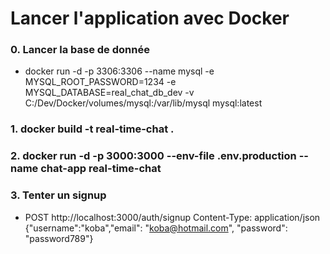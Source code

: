 # Lancer l'application avec Docker

### 0. Lancer la base  de donnée ###

- docker run -d -p 3306:3306 --name mysql -e MYSQL_ROOT_PASSWORD=1234 -e MYSQL_DATABASE=real_chat_db_dev -v C:/Dev/Docker/volumes/mysql:/var/lib/mysql mysql:latest

### 1. docker build -t real-time-chat . ###

### 2. docker run -d -p 3000:3000 --env-file .env.production --name chat-app real-time-chat ###

### 3. Tenter un signup

 -  POST http://localhost:3000/auth/signup
    Content-Type: application/json
    {"username":"koba","email": "koba@hotmail.com", "password": "password789"} 